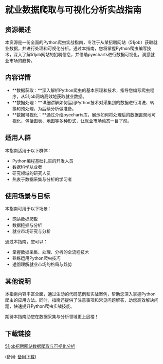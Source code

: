 # 就业数据爬取与可视化分析实战指南

## 资源概述

本资源是一份全面的Python爬虫实战指南，专注于从某招聘网站（51job）获取就业数据，并进行处理和可视化分析。通过本指南，您将掌握Python爬虫编写技术，深入了解51job网站的招聘信息，并借助pyecharts进行数据可视化，洞悉就业市场的趋势。

## 内容详情

- **数据获取：**深入解析Python爬虫的基本原理和技术，指导您编写爬虫程序，从51job网站高效地获取就业数据。
- **数据处理：**详细讲解如何运用Python技术对采集到的数据进行清洗、转换和预处理，为后续分析做准备。
- **数据可视化：**通过介绍pyecharts库，展示如何将处理后的数据直观地可视化，包括图表、地图等多种形式，让就业市场动态一目了然。

## 适用人群

本指南适用于以下群体：
- Python编程基础扎实的开发人员
- 数据科学从业者
- 研究领域的研究人员
- 热衷于数据采集与分析的学习者

## 使用场景与目标

本指南可用于以下场景：
- 网站数据爬取
- 数据挖掘与分析
- 就业市场研究与分析

通过本指南，您可以：
- 掌握数据采集、处理、分析的全流程技术
- 熟练运用Python爬虫技巧
- 透彻理解就业市场的格局与趋势

## 其他说明

本指南内容丰富全面，通过生动的代码范例和实战案例，帮助您深入掌握Python爬虫的应用方法。同时，指南还提供了注意事项和常见问题解答，助您高效解决问题，快速提升Python爬虫实战技能。

期待本指南助您在数据采集与分析领域更上层楼！

## 下载链接
[51job招聘网站数据爬取与可视化分析](https://pan.quark.cn/s/262cd460aa20) 

(备用: [备用下载](https://pan.baidu.com/s/1WriEaOPG_XYstfb0d87JUA?pwd=1234))
